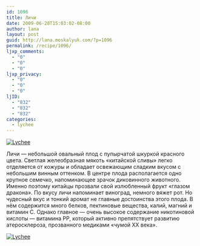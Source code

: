 ```yaml
---
id: 1096
title: Личи
date: 2009-06-28T15:03:02-08:00
author: lana
layout: post
guid: http://lana.moskalyuk.com/?p=1096
permalink: /recipe/1096/
ljxp_comments:
  - "0"
  - "0"
  - "0"
ljxp_privacy:
  - "0"
  - "0"
  - "0"
ljID:
  - "832"
  - "832"
  - "832"
categories:
  - lychee
---
```

<a class="flickr-image alignnone" title="Lychee" href="http://www.flickr.com/photos/67405678@N00/3656416707/" target="_blank"><img src="http://farm3.static.flickr.com/2479/3656416707_4a7f952af5.jpg" alt="Lychee" /></a>

Личи — небольшой овальный плод с пупырчатой шкуркой красного цвета. Светлая желеобразная мякоть «китайской сливы» легко отделяется от кожуры и обладает освежающим сладким вкусом с небольшим винным оттенком. В центре плода располагается одно крупное семечко, напоминающее зрачок диковинного животного. Именно поэтому китайцы прозвали свой излюбленный фрукт «глазом дракона». По вкусу личи напоминает виноград, немного вяжет рот. Но чудесный вкус и тонкий аромат не главные достоинства этого плода. В нём содержится много белков, пектиновые вещества, калий, магний и витамин С. Однако главное — очень высокое содержание никотиновой кислоты — витамина РР, который активно препятствует развитию атеросклероза, прозванного медиками «чумой XX века».

<a class="flickr-image alignnone" title="Lychee" href="http://www.flickr.com/photos/67405678@N00/3657211678/" target="_blank"><img src="http://farm4.static.flickr.com/3627/3657211678_d94a74f144.jpg" alt="Lychee" /></a>